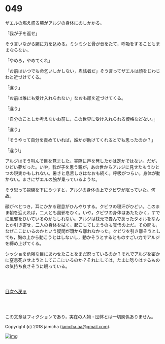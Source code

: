 # 049

ザエルの燃え盛る腕がアルジの身体にのしかかる。  

「我が子を返せ」  

そう言いながら腕に力を込める。ミシミシと骨が音をたて，呼吸をすることもままならない。  

「やめろ，やめてくれ」  

「お前はいつでも命乞いしかしない，卑怯者だ」そう言ってザエルは顔をじわじわと近づけてくる。  

「違う」  

「お前は誰にも受け入れられない」なおも顔を近づけてくる。  

「違う」  

「自分のことしか考えないお前に，この世界に受け入れられる資格などない。」  

「違う」  

「そうやって自分を責めていれば，誰かが助けてくれるとでも思ったのか？」  

「違う!」  

アルジはそう叫んで目を覚ました。実際に声を発したかは定かではない。だが，ひどい夢だった。いや，我が子を思う親が，あの世からアルジに見せたもうひとつの現実かもしれない。暑さと息苦しさはなおも続く。呼吸がつらい。身体が動かない。まさにザエルの腕が乗っているような。  

そう思って視線を下にうつすと，アルジの身体の上でクビワが眠っていた。何故。  

顔がべとつき，耳にかかる寝息がひんやりする。クビワの寝汗がひどい。このまま朝を迎えれば，二人とも風邪をひく。いや，クビワの身体はあたたかく，すでに風邪をひいているのかもしれない。アルジは枕元で畳んであったタオルをなんとか引き寄せ，二人の身体を拭く。起こしてしまうのも覚悟の上だ。その間も，なぜここにいるのかという疑問が頭から離れなかった。クビワを引き離そうとしても，胸の上から動こうとはしないし，動かそうとするとものすごい力でアルジを締め上げてくる。  

シッショを危険な目にあわせたことをまだ怒っているのか？それでアルジを密かに窒息死させようとしてここにいるのか？それにしては，たまに唸りはするものの気持ち良さそうに眠っている。  

<br>  
<br>  

[目次へ戻る](https://github.com/jamcha-aa/OblivionReports/blob/master/README.md)  

<br>  
<br>  

この文章はフィクションであり，実在の人物・団体とは一切関係ありません。  

Copyright (c) 2018 jamcha (jamcha.aa@gmail.com).  

[![img](http://i.creativecommons.org/l/by-nc-sa/4.0/88x31.png)](http://creativecommons.org/licenses/by-nc-sa/4.0/deed)